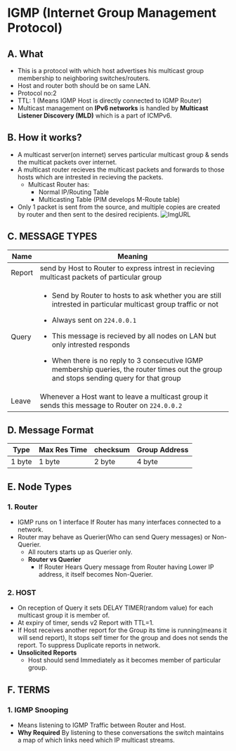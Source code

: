 # IGMP (Internet Group Management Protocol)
## A. What
- This is a protocol with which host advertises his multicast group membership to neighboring switches/routers.
- Host and router both should be on same LAN.
- Protocol no:2
- TTL: 1 (Means IGMP Host is directly connected to IGMP Router)
- Multicast management on **IPv6 networks** is handled by **Multicast Listener Discovery (MLD)** which is a part of ICMPv6.

## B. How it works?
- A multicast server(on internet) serves particular multicast group & sends the multicat packets over internet.
- A multicast router recieves the multicast packets and forwards to those hosts which are intrested in recieving the packets.
  - Multicast Router has:
    - Normal IP/Routing Table
    - Multicasting Table (PIM develops M-Route table)
- Only 1 packet is sent from the source, and multiple copies are created by router and then sent to the desired recipients.
![ImgURL](https://i.ibb.co/4dnM8qm/igmp.png)

## C. MESSAGE TYPES

| Name | Meaning |
| --- | --- |
| Report | send by Host to Router to express intrest in recieving multicast packets of particular group |
| Query | <ul><li>Send by Router to hosts to ask whether you are still intrested in particular multicast group traffic or not</li></ul> <ul><li>Always sent on `224.0.0.1`</li></ul> <ul><li>This message is recieved by all nodes on LAN but only intrested responds</li></ul> <ul><li>When there is no reply to 3 consecutive IGMP membership queries, the router times out the group and stops sending query for that group</li></ul> | 
| Leave | Whenever a Host want to leave a multicast group it sends this message to Router on `224.0.0.2` |

## D. Message Format

| Type | Max Res Time | checksum | Group Address |
| --- | --- | --- | --- |
| 1 byte | 1 byte | 2 byte | 4 byte |

## E. Node Types
### 1. Router
- IGMP runs on 1 interface If Router has many interfaces connected to a network.
- Router may behave as Querier(Who can send Query messages) or Non-Querier.
  - All routers starts up as Querier only.
  - **Router vs Querier**
    - If Router Hears Query message from Router having Lower IP address, it itself becomes Non-Querier.
### 2. HOST
- On reception of Query it sets DELAY TIMER(random value) for each multicast group it is member of. 
- At expiry of timer, sends v2 Report with TTL=1.
- If Host receives another report for the Group its time is running(means it will send report), It stops self timer for the group and does not sends the report. To suppress Duplicate reports in network.
- **Unsolicited  Reports**
  - Host should send Immediately as it becomes member of particular group.

## F. TERMS
### 1. IGMP Snooping
- Means listening to IGMP Traffic between Router and Host.
- **Why Required** By listening to these conversations the switch maintains a map of which links need which IP multicast streams.
